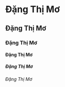 
# Đặng Thị Mơ
## Đặng Thị Mơ
### Đặng Thị Mơ
#### Đặng Thị Mơ
##### Đặng Thị Mơ
###### Đặng Thị Mơ
